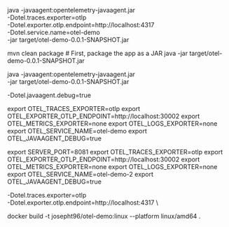 java -javaagent:opentelemetry-javaagent.jar \
     -Dotel.traces.exporter=otlp \
     -Dotel.exporter.otlp.endpoint=http://localhost:4317 \
     -Dotel.service.name=otel-demo \
     -jar target/otel-demo-0.0.1-SNAPSHOT.jar

mvn clean package   # First, package the app as a JAR
java -jar target/otel-demo-0.0.1-SNAPSHOT.jar


java -javaagent:opentelemetry-javaagent.jar \
     -jar target/otel-demo-0.0.1-SNAPSHOT.jar

-Dotel.javaagent.debug=true

export OTEL_TRACES_EXPORTER=otlp
export OTEL_EXPORTER_OTLP_ENDPOINT=http://localhost:30002
export OTEL_METRICS_EXPORTER=none
export OTEL_LOGS_EXPORTER=none
export OTEL_SERVICE_NAME=otel-demo
export OTEL_JAVAAGENT_DEBUG=true


export SERVER_PORT=8081
export OTEL_TRACES_EXPORTER=otlp
export OTEL_EXPORTER_OTLP_ENDPOINT=http://localhost:30002
export OTEL_METRICS_EXPORTER=none
export OTEL_LOGS_EXPORTER=none
export OTEL_SERVICE_NAME=otel-demo-2
export OTEL_JAVAAGENT_DEBUG=true


-Dotel.traces.exporter=otlp \
     -Dotel.exporter.otlp.endpoint=http://localhost:4317 \

docker build -t josepht96/otel-demo:linux --platform linux/amd64 .